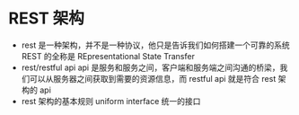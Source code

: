 # REST 架构

- rest
  是一种架构，并不是一种协议，他只是告诉我们如何搭建一个可靠的系统 REST 的全称是 REpresentational State Transfer
- rest/restful api
  api 是服务和服务之间，客户端和服务端之间沟通的桥梁，我们可以从服务器之间获取到需要的资源信息，而 restful api 就是符合 rest 架构的 api
- rest 架构的基本规则
  uniform interface 统一的接口
